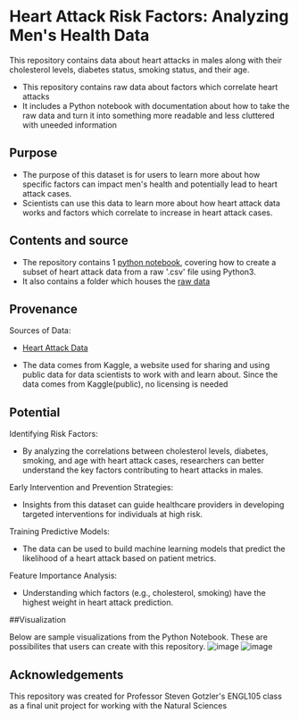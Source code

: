 # Heart Attack Risk Factors: Analyzing Men's Health Data
This repository contains data about heart attacks in males along with their cholesterol levels, diabetes status, smoking status, and their age.
* This repository contains raw data about factors which correlate heart attacks
* It includes a Python notebook with documentation about how to take the raw data and turn it into something more readable and less cluttered with uneeded information

## Purpose
* The purpose of this dataset is for users to learn more about how specific factors can impact men's health and potentially lead to heart attack cases.
* Scientists can use this data to learn more about how heart attack data works and factors which correlate to increase in heart attack cases.

## Contents and source
* The repository contains 1 [python notebook](https://github.com/aryanch917/HeartAttackENGL105/tree/main), covering how to create a subset of heart attack data from a raw '.csv' file using Python3.
* It also contains a folder which houses the [raw data](https://github.com/aryanch917/HeartAttackENGL105/blob/main/data/heart_attack_dataset.csv)


## Provenance
Sources of Data:
- [Heart Attack Data](https://www.kaggle.com/datasets/waqi786/heart-attack-dataset?phase=FinishSSORegistration&returnUrl=/datasets/waqi786/heart-attack-dataset/versions/1?resource=download&SSORegistrationToken=CfDJ8GrUjsAKvhxNhvm67MmtKLlgjZbsO35e3qqxjNcEWbRr9oXZI-5VXLfdiZ__f01TxOdpMbzT1C2g_3JDbSj2CD6FXIaB0Lu1t4AVR_TKMO3BhhSeV5cxa76WkI5xMQaVKQFM2enz4B7d76CIe7PVWqkdBFdyYdVmryR6xHK6RIW5Mc0ZP-J8b8KHuStu-yhCfQnGgIktaR6Bzy3GORqu5ut0WENmuWvKWhHMe_lcfsfsfXSh0VAw8kw5vi5aqj4Lw8g51jhxuZ35aF5MkLk_6fjDSjmfNfinHXzw2CSzTexZd8NOCkmhLQSMtSJnXwfMnYW5hXvtW2CilvG-jv8OL18&DisplayName=Aryan%20C)

- The data comes from Kaggle, a website used for sharing and using public data for data scientists to work with and learn about. Since the data comes from Kaggle(public), no licensing is needed

## Potential
Identifying Risk Factors:
* By analyzing the correlations between cholesterol levels, diabetes, smoking, and age with heart attack cases, researchers can better understand the key factors contributing to heart attacks in males.

Early Intervention and Prevention Strategies:
* Insights from this dataset can guide healthcare providers in developing targeted interventions for individuals at high risk.

Training Predictive Models:
* The data can be used to build machine learning models that predict the likelihood of a heart attack based on patient metrics.

Feature Importance Analysis:
* Understanding which factors (e.g., cholesterol, smoking) have the highest weight in heart attack prediction.

##Visualization

Below are sample visualizations from the Python Notebook. These are possibilites that users can create with this repository.
![image](https://github.com/user-attachments/assets/b78626c2-edf1-48a4-9d09-ca4adc94f9e3)
![image](https://github.com/user-attachments/assets/ac9fd959-c220-459d-8ce7-4b09ccb47a2b)



## Acknowledgements
This repository was created for Professor Steven Gotzler's ENGL105 class as a final unit project for working with the Natural Sciences




